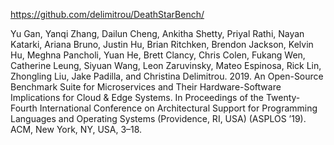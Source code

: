 https://github.com/delimitrou/DeathStarBench/

Yu Gan, Yanqi Zhang, Dailun Cheng, Ankitha Shetty, Priyal Rathi,
Nayan Katarki, Ariana Bruno, Justin Hu, Brian Ritchken, Brendon
Jackson, Kelvin Hu, Meghna Pancholi, Yuan He, Brett Clancy, Chris
Colen, Fukang Wen, Catherine Leung, Siyuan Wang, Leon Zaruvinsky,
Mateo Espinosa, Rick Lin, Zhongling Liu, Jake Padilla, and Christina
Delimitrou. 2019. An Open-Source Benchmark Suite for Microservices
and Their Hardware-Software Implications for Cloud & Edge Systems.
In Proceedings of the Twenty-Fourth International Conference on Architectural Support for Programming Languages and Operating Systems
(Providence, RI, USA) (ASPLOS ’19). ACM, New York, NY, USA, 3–18.